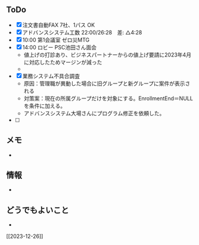 ## ToDo
- [x] 注文書自動FAX 7社、1パス OK
- [x] アドバンスシステム工数 22:00/26:28　差: △4:28
- [x] 10:00 第1会議室 ゼロ災MTG
- [x] 14:00 ロビー PSC池田さん面会
	- 値上げの打診あり、ビジネスパートナーからの値上げ要請に2023年4月に対応したためマージンが減った
	- 
- [x] 業務システム不具合調査
	- 原因：管理職が異動した場合に旧グループと新グループに案件が表示される
	- 対策案：現在の所属グループだけを対象にする。EnrollmentEnd＝NULLを条件に加える。
	- アドバンスシステム大場さんにプログラム修正を依頼した。
- [ ] 


## メモ
- 


## 情報
- 


## どうでもよいこと
- 


[[2023-12-26]]

